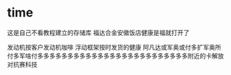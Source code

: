# time
这是自己不看教程建立的存储库
福达合金安徽饭店健康是福就打开了

发动机按客户发动机咖啡
浮动框架按时发货的健康
阿凡达或军奥或付多扩军奥所付多军啥付多多多多多多多多多多多多多多多多多多多多多多多多多附近的卡解放对抗赛科技
